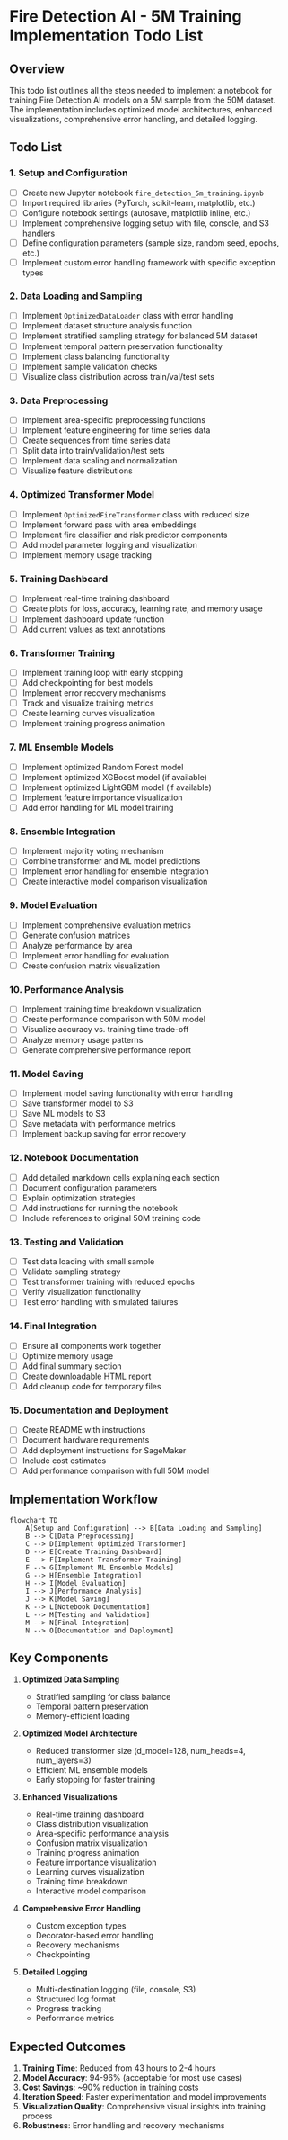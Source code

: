 # Fire Detection AI - 5M Training Implementation Todo List

## Overview

This todo list outlines all the steps needed to implement a notebook for training Fire Detection AI models on a 5M sample from the 50M dataset. The implementation includes optimized model architectures, enhanced visualizations, comprehensive error handling, and detailed logging.

## Todo List

### 1. Setup and Configuration

- [ ] Create new Jupyter notebook `fire_detection_5m_training.ipynb`
- [ ] Import required libraries (PyTorch, scikit-learn, matplotlib, etc.)
- [ ] Configure notebook settings (autosave, matplotlib inline, etc.)
- [ ] Implement comprehensive logging setup with file, console, and S3 handlers
- [ ] Define configuration parameters (sample size, random seed, epochs, etc.)
- [ ] Implement custom error handling framework with specific exception types

### 2. Data Loading and Sampling

- [ ] Implement `OptimizedDataLoader` class with error handling
- [ ] Implement dataset structure analysis function
- [ ] Implement stratified sampling strategy for balanced 5M dataset
- [ ] Implement temporal pattern preservation functionality
- [ ] Implement class balancing functionality
- [ ] Implement sample validation checks
- [ ] Visualize class distribution across train/val/test sets

### 3. Data Preprocessing

- [ ] Implement area-specific preprocessing functions
- [ ] Implement feature engineering for time series data
- [ ] Create sequences from time series data
- [ ] Split data into train/validation/test sets
- [ ] Implement data scaling and normalization
- [ ] Visualize feature distributions

### 4. Optimized Transformer Model

- [ ] Implement `OptimizedFireTransformer` class with reduced size
- [ ] Implement forward pass with area embeddings
- [ ] Implement fire classifier and risk predictor components
- [ ] Add model parameter logging and visualization
- [ ] Implement memory usage tracking

### 5. Training Dashboard

- [ ] Implement real-time training dashboard
- [ ] Create plots for loss, accuracy, learning rate, and memory usage
- [ ] Implement dashboard update function
- [ ] Add current values as text annotations

### 6. Transformer Training

- [ ] Implement training loop with early stopping
- [ ] Add checkpointing for best models
- [ ] Implement error recovery mechanisms
- [ ] Track and visualize training metrics
- [ ] Create learning curves visualization
- [ ] Implement training progress animation

### 7. ML Ensemble Models

- [ ] Implement optimized Random Forest model
- [ ] Implement optimized XGBoost model (if available)
- [ ] Implement optimized LightGBM model (if available)
- [ ] Implement feature importance visualization
- [ ] Add error handling for ML model training

### 8. Ensemble Integration

- [ ] Implement majority voting mechanism
- [ ] Combine transformer and ML model predictions
- [ ] Implement error handling for ensemble integration
- [ ] Create interactive model comparison visualization

### 9. Model Evaluation

- [ ] Implement comprehensive evaluation metrics
- [ ] Generate confusion matrices
- [ ] Analyze performance by area
- [ ] Implement error handling for evaluation
- [ ] Create confusion matrix visualization

### 10. Performance Analysis

- [ ] Implement training time breakdown visualization
- [ ] Create performance comparison with 50M model
- [ ] Visualize accuracy vs. training time trade-off
- [ ] Analyze memory usage patterns
- [ ] Generate comprehensive performance report

### 11. Model Saving

- [ ] Implement model saving functionality with error handling
- [ ] Save transformer model to S3
- [ ] Save ML models to S3
- [ ] Save metadata with performance metrics
- [ ] Implement backup saving for error recovery

### 12. Notebook Documentation

- [ ] Add detailed markdown cells explaining each section
- [ ] Document configuration parameters
- [ ] Explain optimization strategies
- [ ] Add instructions for running the notebook
- [ ] Include references to original 50M training code

### 13. Testing and Validation

- [ ] Test data loading with small sample
- [ ] Validate sampling strategy
- [ ] Test transformer training with reduced epochs
- [ ] Verify visualization functionality
- [ ] Test error handling with simulated failures

### 14. Final Integration

- [ ] Ensure all components work together
- [ ] Optimize memory usage
- [ ] Add final summary section
- [ ] Create downloadable HTML report
- [ ] Add cleanup code for temporary files

### 15. Documentation and Deployment

- [ ] Create README with instructions
- [ ] Document hardware requirements
- [ ] Add deployment instructions for SageMaker
- [ ] Include cost estimates
- [ ] Add performance comparison with full 50M model

## Implementation Workflow

```mermaid
flowchart TD
    A[Setup and Configuration] --> B[Data Loading and Sampling]
    B --> C[Data Preprocessing]
    C --> D[Implement Optimized Transformer]
    D --> E[Create Training Dashboard]
    E --> F[Implement Transformer Training]
    F --> G[Implement ML Ensemble Models]
    G --> H[Ensemble Integration]
    H --> I[Model Evaluation]
    I --> J[Performance Analysis]
    J --> K[Model Saving]
    K --> L[Notebook Documentation]
    L --> M[Testing and Validation]
    M --> N[Final Integration]
    N --> O[Documentation and Deployment]
```

## Key Components

1. **Optimized Data Sampling**
   - Stratified sampling for class balance
   - Temporal pattern preservation
   - Memory-efficient loading

2. **Optimized Model Architecture**
   - Reduced transformer size (d_model=128, num_heads=4, num_layers=3)
   - Efficient ML ensemble models
   - Early stopping for faster training

3. **Enhanced Visualizations**
   - Real-time training dashboard
   - Class distribution visualization
   - Area-specific performance analysis
   - Confusion matrix visualization
   - Training progress animation
   - Feature importance visualization
   - Learning curves visualization
   - Training time breakdown
   - Interactive model comparison

4. **Comprehensive Error Handling**
   - Custom exception types
   - Decorator-based error handling
   - Recovery mechanisms
   - Checkpointing

5. **Detailed Logging**
   - Multi-destination logging (file, console, S3)
   - Structured log format
   - Progress tracking
   - Performance metrics

## Expected Outcomes

1. **Training Time**: Reduced from 43 hours to 2-4 hours
2. **Model Accuracy**: 94-96% (acceptable for most use cases)
3. **Cost Savings**: ~90% reduction in training costs
4. **Iteration Speed**: Faster experimentation and model improvements
5. **Visualization Quality**: Comprehensive visual insights into training process
6. **Robustness**: Error handling and recovery mechanisms